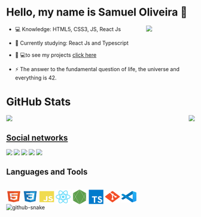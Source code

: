 # Hello, my name is Samuel Oliveira 👤

<img align="right" width="130" src="https://media.giphy.com/media/du3J3cXyzhj75IOgvA/giphy.gif">

* 💻 Knowledge: HTML5, CSS3, JS, React Js

* 🌱 Currently studying: React Js and Typescript

* 👨 💻to see my projects <a href="https://github.com/SamuelOliveiraa?tab=repositories">click here</a>

* ⚡ The answer to the fundamental question of life, the universe and everything is 42.


 <div>
  <h1> GitHub Stats </h1>
  
  <img align="right"  height="175em" src="https://github-readme-stats.vercel.app/api/top-langs/?username=SamuelOliveiraa&layout=compact&theme=tokyonight">
  <a href="https://github.com/samueloliveiraa">
  <img width="450" src="https://github-readme-stats.vercel.app/api?username=samueloliveiraa&show_icons=true&theme=tokyonight&include_all_commits=true&count_private=true"/>
</div>
 
  ## Social networks
 
 <div> 
    <a href = "mailto:oliveira_samuel14@hotmail.com"><img src="https://img.shields.io/badge/Microsoft_Outlook-0078D4?style=for-the-badge&logo=microsoft-outlook&logoColor=white" target="_blank"></a>
    <a href = "mailto:oliveira.samuel1412@gmail.com"><img src="https://img.shields.io/badge/Gmail-D14836?style=for-the-badge&logo=gmail&logoColor=white" target="_blank"></a>
    <a href="https://www.linkedin.com/in/samuel-oliveira-de-ara%C3%BAjo-473254191/" target="_blank"><img src="https://img.shields.io/badge/-LinkedIn-%230077B5?style=for-the-badge&logo=linkedin&logoColor=white" target="_blank"></a>
    <a href="https://www.instagram.com/samuka.oliveira0/" target="_blank"><img src="https://img.shields.io/badge/-Instagram-%23E4405F?style=for-the-badge&logo=instagram&logoColor=white" target="_blank"></a>  
    <a href="https://discord.com/channels/@me5" target="_blank"><img src="https://img.shields.io/badge/Discord-7289DA?style=for-the-badge&logo=discord&logoColor=white" target="_blank"></a> 
 
 </div>
 
## Languages and Tools
 
<div style="display: inline_block"><br>
  <img align="center" alt="Samu-HTML" height="30" width="40" src="https://raw.githubusercontent.com/devicons/devicon/master/icons/html5/html5-original.svg">
  <img align="center" alt="Samu-CSS" height="30" width="40" src="https://raw.githubusercontent.com/devicons/devicon/master/icons/css3/css3-original.svg">
  <img align="center" alt="Samu-Js" height="30" width="40" src="https://raw.githubusercontent.com/devicons/devicon/master/icons/javascript/javascript-plain.svg">
  <img align="center" alt="Samu-React" height="39" width="40" src="https://github.com/devicons/devicon/blob/master/icons/react/react-original.svg">
  <img align="center" alt="Samu-Node" height="39" width="40" src="https://github.com/devicons/devicon/blob/master/icons/nodejs/nodejs-plain.svg">
  <img align="center" alt="Samu-Ts" height="39" width="40" src="https://github.com/devicons/devicon/blob/master/icons/typescript/typescript-plain.svg">
  <img align="center" alt="Samu-Git" height="30"  width="40" src="https://github.com/devicons/devicon/blob/master/icons/git/git-original.svg">
  <img align="center" alt="Samu-VsCode" height="30"  width="40" src="https://github.com/devicons/devicon/blob/master/icons/vscode/vscode-original.svg">
</div> 

<picture>
  <source media="(prefers-color-scheme: dark)" srcset="github-snake-dark.svg" />
  <source media="(prefers-color-scheme: light)" srcset="github-snake.svg" />
  <img alt="github-snake" src="github-snake.svg" />
</picture>
  
